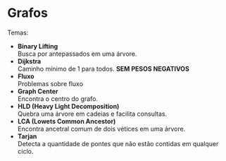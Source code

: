 # Grafos
Temas:
* **Binary Lifting**  
Busca por antepassados em uma árvore.
* **Dijkstra**  
Caminho mínimo de 1 para todos. **SEM PESOS NEGATIVOS**
* **Fluxo**  
Problemas sobre fluxo
* **Graph Center**  
Encontra o centro do grafo.
* **HLD (Heavy Light Decomposition)**  
Quebra uma árvore em cadeias e facilita consultas.
* **LCA (Lowets Common Ancestor)**  
Encontra ancetral comum de dois vétices em uma árvore. 
* **Tarjan**  
Detecta a quantidade de pontes que não estão contidas em qualquer ciclo.

